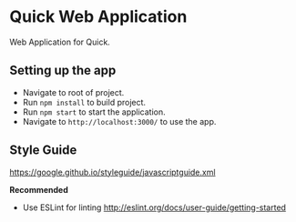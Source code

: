 # Quick Web Application

Web Application for Quick.

## Setting up the app
- Navigate to root of project.
- Run `npm install` to build project.
- Run `npm start` to start the application.
- Navigate to `http://localhost:3000/` to use the app.


## Style Guide
https://google.github.io/styleguide/javascriptguide.xml

**Recommended** 
- Use ESLint for linting http://eslint.org/docs/user-guide/getting-started
